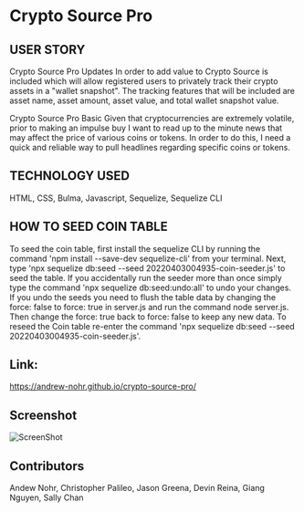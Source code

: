 # Crypto Source Pro

## USER STORY

Crypto Source Pro Updates
In order to add value to Crypto Source is included which will allow registered users to privately track their crypto assets in a "wallet snapshot". The tracking features that will be included are asset name, asset amount, asset value, and total wallet snapshot value.

Crypto Source Pro Basic
Given that cryptocurrencies are extremely volatile, prior to making an impulse buy I want to read up to the minute news that may affect the price of various coins or tokens. In order to do this, I need a quick and reliable way to pull headlines regarding specific coins or tokens.

## TECHNOLOGY USED

HTML, CSS, Bulma, Javascript, Sequelize, Sequelize CLI

## HOW TO SEED COIN TABLE

To seed the coin table, first install the sequelize CLI by running the command 'npm install --save-dev sequelize-cli' from your terminal. Next, type 'npx sequelize db:seed --seed 20220403004935-coin-seeder.js' to seed the table. If you accidentally run the seeder more than once simply type the command 'npx sequelize db:seed:undo:all' to undo your changes. If you undo the seeds you need to flush the table data by changing the force: false to force: true in server.js and run the command node server.js. Then change the force: true back to force: false to keep any new data. To reseed the Coin table re-enter the command 'npx sequelize db:seed --seed 20220403004935-coin-seeder.js'. 

## Link:

https://andrew-nohr.github.io/crypto-source-pro/

## Screenshot

![ScreenShot](website-screenshot.png)

## Contributors

Andew Nohr, Christopher Palileo, Jason Greena, Devin Reina, Giang Nguyen, Sally Chan
